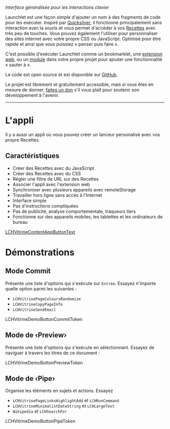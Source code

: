 _Interface généralisée pour les interactions clavier_

Launchlet est une façon simple d'ajouter un nom à des fragments de code pour les exécuter. Inspiré par [Quicksilver](https://qsapp.com), il fonctionne principalement sans interaction avec la souris et vous permet d'accéder à vos [Recettes](LCHVitrineTokenGuideURL) avec très peu de touches. Vous pouvez également l'utiliser pour personnaliser des sites internet avec votre propre CSS ou JavaScript. Optimisé pour être rapide et ainsi que vous puissiez « penser puis faire ».

C'est possible d'exécuter Launchlet comme un bookmarklet, une [extension web](LCH_SHARED_EXTENSION_DOCS_URL), ou un [module](LCH_SHARED_PACKAGE_DOCS_URL) dans votre propre projet pour ajouter une fonctionnalité « sauter à ».

Le code est open source et est disponible sur [GitHub](LCH_SHARED_GITHUB_URL).

Le projet est librement et gratuitement accessible, mais si vous êtes en mesure de donner, [faites un don](LCH_SHARED_DONATE_URL) s'il vous plaît pour soutenir son développement à l'avenir.

* * *

# L'appli

Il y a aussi un appli où vous pouvez créer un lanceur personalisé avec vos propre Recettes.

## Caractéristiques
- Créer des Recettes avec du JavaScript
- Créer des Recettes avec du CSS
- Régler une filtre de URL sur des Recettes
- Associer l'appli avec l'extension web
- Synchroniser avec plusieurs appareils avec remoteStorage
- Travailler hors ligne sans accès à l'Internet
- Interface simple
- Pas d'instructions compliquées
- Pas de publicité, analyse comportementale, traqueurs tiers
- Fonctionne sur des appareils mobiles, les tablettes et les ordinateurs de bureau

<a class="LCHVitrineContentAppButton OLSKCommonButton" href="LCHVitrineTokenComposeURL">LCHVitrineContentAppButtonText</a>

# Démonstrations

## Mode Commit

Présente une liste d'options qui s'exécute sur `Entrée`. Essayez n'importe quelle option parmi les suivantes :
- `LCHVitrinePageColoursRandomize`
- `LCHVitrineCopyPageInfo`
- `LCHVitrineSendEmail`

LCHVitrineDemoButtonCommitToken

## Mode de ‹Preview›

Présente une liste d'options qui s'exécute en sélectionnant. Essayez de naviguer à travers les titres de ce document :

LCHVitrineDemoButtonPreviewToken

## Mode de ‹Pipe›

Organise les éléments en sujets et actions. Essayez
- `LCHVitrinePageLinksHighlightAdd` et `LCHRunCommand`
- `LCHVitrineMinimalistDateString` et `LCHLargeText`
- `Wikipedia` et `LCHSearchFor`

LCHVitrineDemoButtonPipeToken
